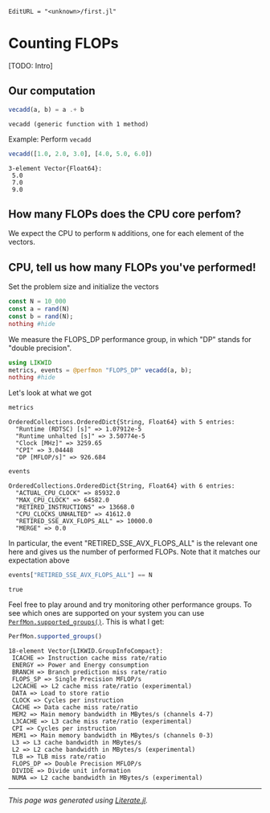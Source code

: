 ```@meta
EditURL = "<unknown>/first.jl"
```

# Counting FLOPs

[TODO: Intro]

## Our computation

````julia
vecadd(a, b) = a .+ b
````

````
vecadd (generic function with 1 method)
````

Example: Perform `vecadd`

````julia
vecadd([1.0, 2.0, 3.0], [4.0, 5.0, 6.0])
````

````
3-element Vector{Float64}:
 5.0
 7.0
 9.0
````

## How many FLOPs does the CPU core perfom?
We expect the CPU to perform `N` additions, one for each element of the vectors.

## CPU, tell us how many FLOPs you've performed!
Set the problem size and initialize the vectors

````julia
const N = 10_000
const a = rand(N)
const b = rand(N);
nothing #hide
````

We measure the FLOPS_DP performance group, in which "DP" stands for "double precision".

````julia
using LIKWID
metrics, events = @perfmon "FLOPS_DP" vecadd(a, b);
nothing #hide
````

Let's look at what we got

````julia
metrics
````

````
OrderedCollections.OrderedDict{String, Float64} with 5 entries:
  "Runtime (RDTSC) [s]" => 1.07912e-5
  "Runtime unhalted [s]" => 3.50774e-5
  "Clock [MHz]" => 3259.65
  "CPI" => 3.04448
  "DP [MFLOP/s]" => 926.684
````

````julia
events
````

````
OrderedCollections.OrderedDict{String, Float64} with 6 entries:
  "ACTUAL_CPU_CLOCK" => 85932.0
  "MAX_CPU_CLOCK" => 64582.0
  "RETIRED_INSTRUCTIONS" => 13668.0
  "CPU_CLOCKS_UNHALTED" => 41612.0
  "RETIRED_SSE_AVX_FLOPS_ALL" => 10000.0
  "MERGE" => 0.0
````

In particular, the event "RETIRED_SSE_AVX_FLOPS_ALL" is the relevant one here and gives us the number of performed FLOPs. Note that it matches our expectation above

````julia
events["RETIRED_SSE_AVX_FLOPS_ALL"] == N
````

````
true
````

Feel free to play around and try monitoring other performance groups. To see which ones are supported on your system you can use [`PerfMon.supported_groups()`](@ref). This is what I get:

````julia
PerfMon.supported_groups()
````

````
18-element Vector{LIKWID.GroupInfoCompact}:
 ICACHE => Instruction cache miss rate/ratio
 ENERGY => Power and Energy consumption
 BRANCH => Branch prediction miss rate/ratio
 FLOPS_SP => Single Precision MFLOP/s
 L2CACHE => L2 cache miss rate/ratio (experimental)
 DATA => Load to store ratio
 CLOCK => Cycles per instruction
 CACHE => Data cache miss rate/ratio
 MEM2 => Main memory bandwidth in MBytes/s (channels 4-7)
 L3CACHE => L3 cache miss rate/ratio (experimental)
 CPI => Cycles per instruction
 MEM1 => Main memory bandwidth in MBytes/s (channels 0-3)
 L3 => L3 cache bandwidth in MBytes/s
 L2 => L2 cache bandwidth in MBytes/s (experimental)
 TLB => TLB miss rate/ratio
 FLOPS_DP => Double Precision MFLOP/s
 DIVIDE => Divide unit information
 NUMA => L2 cache bandwidth in MBytes/s (experimental)
````

---

*This page was generated using [Literate.jl](https://github.com/fredrikekre/Literate.jl).*

